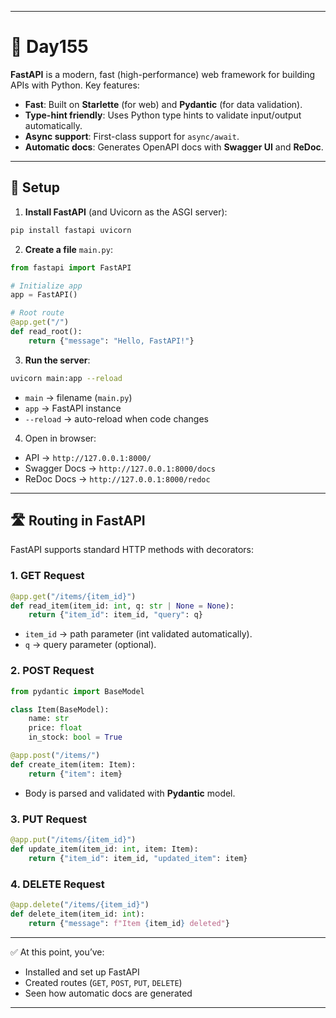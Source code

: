 
---

# 🚀 Day155

**FastAPI** is a modern, fast (high-performance) web framework for building APIs with Python.
Key features:

* **Fast**: Built on **Starlette** (for web) and **Pydantic** (for data validation).
* **Type-hint friendly**: Uses Python type hints to validate input/output automatically.
* **Async support**: First-class support for `async/await`.
* **Automatic docs**: Generates OpenAPI docs with **Swagger UI** and **ReDoc**.

---

## 🔧 Setup

1. **Install FastAPI** (and Uvicorn as the ASGI server):

```bash
pip install fastapi uvicorn
```

2. **Create a file** `main.py`:

```python
from fastapi import FastAPI

# Initialize app
app = FastAPI()

# Root route
@app.get("/")
def read_root():
    return {"message": "Hello, FastAPI!"}
```

3. **Run the server**:

```bash
uvicorn main:app --reload
```

* `main` → filename (`main.py`)
* `app` → FastAPI instance
* `--reload` → auto-reload when code changes

4. Open in browser:

* API → `http://127.0.0.1:8000/`
* Swagger Docs → `http://127.0.0.1:8000/docs`
* ReDoc Docs → `http://127.0.0.1:8000/redoc`

---

## 🛣️ Routing in FastAPI

FastAPI supports standard HTTP methods with decorators:

### **1. GET Request**

```python
@app.get("/items/{item_id}")
def read_item(item_id: int, q: str | None = None):
    return {"item_id": item_id, "query": q}
```

* `item_id` → path parameter (int validated automatically).
* `q` → query parameter (optional).

### **2. POST Request**

```python
from pydantic import BaseModel

class Item(BaseModel):
    name: str
    price: float
    in_stock: bool = True

@app.post("/items/")
def create_item(item: Item):
    return {"item": item}
```

* Body is parsed and validated with **Pydantic** model.

### **3. PUT Request**

```python
@app.put("/items/{item_id}")
def update_item(item_id: int, item: Item):
    return {"item_id": item_id, "updated_item": item}
```

### **4. DELETE Request**

```python
@app.delete("/items/{item_id}")
def delete_item(item_id: int):
    return {"message": f"Item {item_id} deleted"}
```

---

✅ At this point, you’ve:

* Installed and set up FastAPI
* Created routes (`GET`, `POST`, `PUT`, `DELETE`)
* Seen how automatic docs are generated

---

